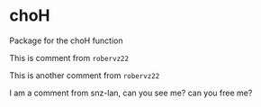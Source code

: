 # choH
Package for the choH function

This is comment from `robervz22`

This is another comment from `robervz22`

I am a comment from snz-lan, can you see me? can you free me?